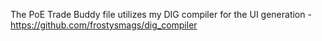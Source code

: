 The PoE Trade Buddy file utilizes my DIG compiler for the UI generation - https://github.com/frostysmags/dig_compiler
